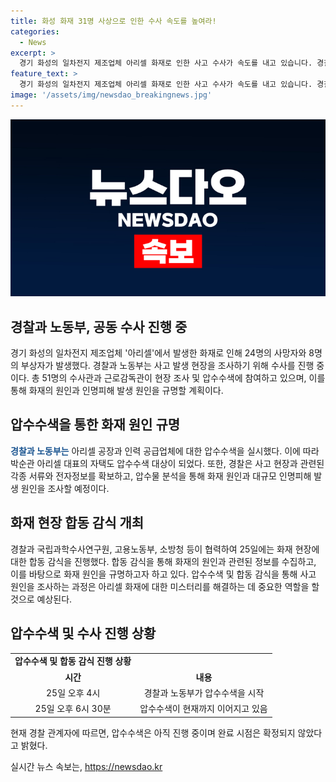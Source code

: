 ```yaml
---
title: 화성 화재 31명 사상으로 인한 수사 속도를 높여라!
categories:
  - News
excerpt: >
  경기 화성의 일차전지 제조업체 아리셀 화재로 인한 사고 수사가 속도를 내고 있습니다. 경찰과 노동부 관계자, 소방 등 51명이 참여한 합동 감식 후, 경찰이 대표자의 자택과 회사를 압수수색하며 화재 발생 원인 등을 규명하고 있습니다. 지난 24일 발생한 화재로 23명이 사망하고 8명이 다쳤으며, 현재까지 압수수색은 계속되고 있습니다. 요약: 경기 화성 아리셀 화재로 사망자 23명, 다수 부상자 발생. 경찰과 노동부 등 51명이 참여한 합동 감식 후 압수수색 실시, 화재 원인 규명 집중.
feature_text: >
  경기 화성의 일차전지 제조업체 아리셀 화재로 인한 사고 수사가 속도를 내고 있습니다. 경찰과 노동부 관계자, 소방 등 51명이 참여한 합동 감식 후, 경찰이 대표자의 자택과 회사를 압수수색하며 화재 발생 원인 등을 규명하고 있습니다. 지난 24일 발생한 화재로 23명이 사망하고 8명이 다쳤으며, 현재까지 압수수색은 계속되고 있습니다. 요약: 경기 화성 아리셀 화재로 사망자 23명, 다수 부상자 발생. 경찰과 노동부 등 51명이 참여한 합동 감식 후 압수수색 실시, 화재 원인 규명 집중.
image: '/assets/img/newsdao_breakingnews.jpg'
---
```


<p><img src="/assets/img/newsdao_breakingnews.jpg" alt="pcversion 속보" /></p>

<h2 data-ke-size="size26">경찰과 노동부, 공동 수사 진행 중</h2>

<p data-ke-size="size16">경기 화성의 일차전지 제조업체 '아리셀'에서 발생한 화재로 인해 24명의 사망자와 8명의 부상자가 발생했다. 경찰과 노동부는 사고 발생 현장을 조사하기 위해 수사를 진행 중이다. 총 51명의 수사관과 근로감독관이 현장 조사 및 압수수색에 참여하고 있으며, 이를 통해 화재의 원인과 인명피해 발생 원인을 규명할 계획이다.</p>

<h2 data-ke-size="size26">압수수색을 통한 화재 원인 규명</h2>

<p data-ke-size="size16"><b><span style="color: #1a5490;">경찰과 노동부는</span></b> 아리셀 공장과 인력 공급업체에 대한 압수수색을 실시했다. 이에 따라 박순관 아리셀 대표의 자택도 압수수색 대상이 되었다. 또한, 경찰은 사고 현장과 관련된 각종 서류와 전자정보를 확보하고, 압수물 분석을 통해 화재 원인과 대규모 인명피해 발생 원인을 조사할 예정이다.</p>

<h2 data-ke-size="size26">화재 현장 합동 감식 개최</h2>

<p data-ke-size="size16">경찰과 국립과학수사연구원, 고용노동부, 소방청 등이 협력하여 25일에는 화재 현장에 대한 합동 감식을 진행했다. 합동 감식을 통해 화재의 원인과 관련된 정보를 수집하고, 이를 바탕으로 화재 원인을 규명하고자 하고 있다. 압수수색 및 합동 감식을 통해 사고 원인을 조사하는 과정은 아리셀 화재에 대한 미스터리를 해결하는 데 중요한 역할을 할 것으로 예상된다.</p>

<h2 data-ke-size="size26">압수수색 및 수사 진행 상황</h2>

<table>
    <tbody>
        <tr>
            <td style="text-align: center; height: 17px;"><b>압수수색 및 합동 감식 진행 상황</b></td>
        </tr>
        <tr>
            <td style="text-align: center; height: 17px;"><b>시간</b></td>
            <td style="text-align: center; height: 17px;"><b>내용</b></td>
        </tr>
        <tr>
            <td style="text-align: center; height: 17px;">25일 오후 4시</td>
            <td style="text-align: center; height: 17px;">경찰과 노동부가 압수수색을 시작</td>
        </tr>
        <tr>
            <td style="text-align: center; height: 17px;">25일 오후 6시 30분</td>
            <td style="text-align: center; height: 17px;">압수수색이 현재까지 이어지고 있음</td>
        </tr>
    </tbody>
</table>

<p data-ke-size="size16">현재 경찰 관계자에 따르면, 압수수색은 아직 진행 중이며 완료 시점은 확정되지 않았다고 밝혔다.</p>
실시간 뉴스 속보는, <a href="https://newsdao.kr" rel="dofollow">https://newsdao.kr</a>


